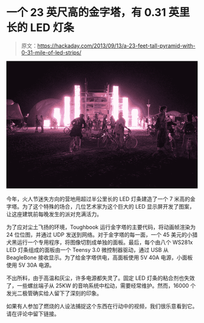 # 一个 23 英尺高的金字塔，有 0.31 英里长的 LED 灯条

> 原文：<https://hackaday.com/2013/09/13/a-23-feet-tall-pyramid-with-0-31-mile-of-led-strips/>

[![](img/0e4052a518c3f1e3505c579523488e01.png)](http://hackaday.com/wp-content/uploads/2013/09/9669257022_475d6b37bf_z.jpg)

今年，火人节迷失方向的营地用超过半公里长的 LED 灯条建造了一个 7 米高的金字塔。为了这个特殊的场合，几位艺术家为这个巨大的 LED 显示屏开发了图案，让这座建筑前每晚发生的派对充满活力。

为了应对尘土飞扬的环境，Toughbook 运行金字塔的主要代码，将动画帧渲染为 24 位位图，并通过 UDP 发送到网络。对于金字塔的每一面，一个 45 美元的小猎犬黑运行一个专用程序，将图像切割成单独的面板。最后，每个由八个 WS281x LED 灯条组成的面板由一个 Teensy 3.0 微控制器驱动，通过 USB 从 BeagleBone 接收显示。为了给金字塔供电，高面板使用 5V 40A 电源，小面板使用 5V 30A 电源。

不出所料，由于高温和灰尘，许多电源都失灵了。固定 LED 灯条的粘合剂也失效了，一些螺丝端子从 25KW 的音响系统中松动，需要经常维护。然而，16000 个发光二极管确实给人留下了深刻的印象。

如果有人参加了燃烧的人设法捕捉这个东西在行动中的视频，我们很乐意看到它。请在评论中留下链接。